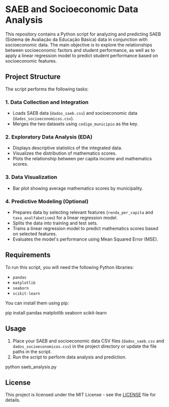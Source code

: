 # SAEB and Socioeconomic Data Analysis

This repository contains a Python script for analyzing and predicting SAEB (Sistema de Avaliação da Educação Básica) data in conjunction with socioeconomic data. The main objective is to explore the relationships between socioeconomic factors and student performance, as well as to apply a linear regression model to predict student performance based on socioeconomic features.

## Project Structure

The script performs the following tasks:

### 1. Data Collection and Integration
- Loads SAEB data (`dados_saeb.csv`) and socioeconomic data (`dados_socioeconomicos.csv`).
- Merges the two datasets using `codigo_municipio` as the key.

### 2. Exploratory Data Analysis (EDA)
- Displays descriptive statistics of the integrated data.
- Visualizes the distribution of mathematics scores.
- Plots the relationship between per capita income and mathematics scores.

### 3. Data Visualization
- Bar plot showing average mathematics scores by municipality.

### 4. Predictive Modeling (Optional)
- Prepares data by selecting relevant features (`renda_per_capita` and `taxa_analfabetismo`) for a linear regression model.
- Splits the data into training and test sets.
- Trains a linear regression model to predict mathematics scores based on selected features.
- Evaluates the model's performance using Mean Squared Error (MSE).

## Requirements

To run this script, you will need the following Python libraries:
- `pandas`
- `matplotlib`
- `seaborn`
- `scikit-learn`

You can install them using pip:

pip install pandas matplotlib seaborn scikit-learn

## Usage

1. Place your SAEB and socioeconomic data CSV files (`dados_saeb.csv` and `dados_socioeconomicos.csv`) in the project directory or update the file paths in the script.
2. Run the script to perform data analysis and prediction.

python saeb_analysis.py

## License

This project is licensed under the MIT License - see the [LICENSE](LICENSE) file for details.
